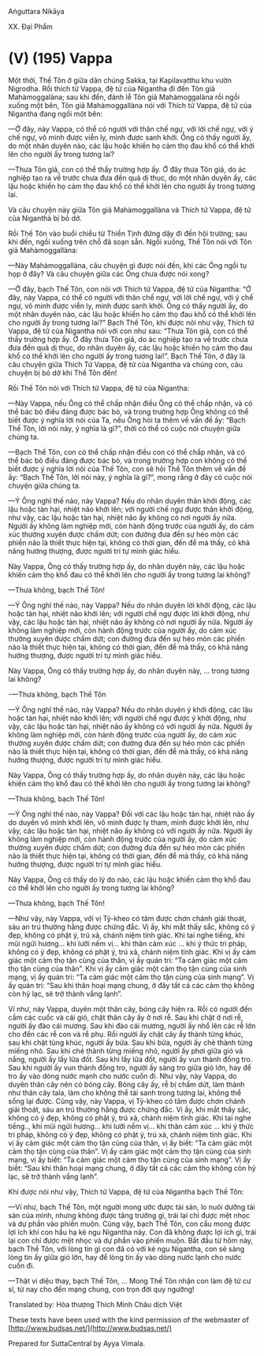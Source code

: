 Aṅguttara Nikāya

XX. Ðại Phẩm

# (V) (195) Vappa

Một thời, Thế Tôn ở giữa dân chúng Sakka, tại Kapilavatthu khu vườn Nigrodha. Rồi thích tử Vappa, đệ tử của Nigantha đi đến Tôn giả Mahàmoggalàna; sau khi đến, đảnh lễ Tôn giả Mahàmoggalàna rồi ngồi xuống một bên, Tôn giả Mahàmoggallàna nói với Thích tử Vappa, đệ tử của Nigantha đang ngồi một bên:

—Ở đây, này Vappa, có thể có người với thân chế ngự, với lời chế ngự, với ý chế ngự, vô minh được viễn ly, minh được sanh khởi. Ông có thấy người ấy, do một nhân duyên nào, các lậu hoặc khiến họ cảm thọ đau khổ có thể khởi lên cho người ấy trong tương lai?

—Thưa Tôn giả, con có thể thấy trường hợp ấy. Ở đây thưa Tôn giả, do ác nghiệp tạo ra về trước chưa đưa đến quả dị thục, do một nhân duyên ấy, các lậu hoặc khiến họ cảm thọ đau khổ có thể khởi lên cho người ấy trong tương lai.

Và câu chuyện này giữa Tôn giả Mahàmoggallàna và Thích tử Vappa, đệ tử của Niganthà bị bỏ dở.

Rồi Thế Tôn vào buổi chiều từ Thiền Tịnh đứng dậy đi đến hội trường; sau khi đến, ngồi xuống trên chỗ đã soạn sẵn. Ngồi xuống, Thế Tôn nói với Tôn giả Mahàmoggallàna:

—Này Mahàmoggallàna, câu chuyện gì được nói đến, khi các Ông ngồi tụ họp ở đây? Và câu chuyện giữa các Ông chưa được nói xong?

—Ở đây, bạch Thế Tôn, con nói với Thích tử Vappa, đệ tử của Nigantha: “Ở đây, này Vappa, có thể có người với thân chế ngự, với lời chế ngự, với ý chế ngự, vô minh được viễn ly, minh được sanh khởi. Ông có thấy người ấy, do một nhân duyên nào, các lậu hoặc khiến họ cảm thọ đau khổ có thể khởi lên cho người ấy trong tương lai?” Bạch Thế Tôn, khi được nói như vậy, Thích tử Vappa, đệ tử của Nigantha nói với con như sau: “Thưa Tôn giả, con có thể thấy trường hợp ấy. Ở đây thưa Tôn giả, do ác nghiệp tạo ra về trước chưa đưa đến quả dị thục, do nhân duyên ấy, các lậu hoặc khiến họ cảm thọ đau khổ có thể khởi lên cho người ấy trong tương lai!”. Bạch Thế Tôn, ở đây là câu chuyện giữa Thích Tử Vappa, đệ tử của Nigantha và chúng con, câu chuyện bị bỏ dở khi Thế Tôn đến!

Rồi Thế Tôn nói với Thích tử Vappa, đệ tử của Nigantha:

—Này Vappa, nếu Ông có thể chấp nhận điều Ông có thể chấp nhận, và có thể bác bỏ điều đáng được bác bỏ, và trong trường hợp Ông không có thể biết được ý nghĩa lời nói của Ta, nếu Ông hỏi ta thêm về vấn đề ấy: “Bạch Thế Tôn, lời nói này, ý nghĩa là gì?”, thời có thể có cuộc nói chuyện giữa chúng ta.

—Bạch Thế Tôn, con có thể chấp nhận điều con có thể chấp nhận, và có thể bác bỏ điều đáng được bác bỏ, và trong trường hợp con không có thể biết được ý nghĩa lời nói của Thế Tôn, con sẽ hỏi Thế Tôn thêm về vấn đề ấy: “Bạch Thế Tôn, lời nói này, ý nghĩa là gì?”, mong rằng ở đây có cuộc nói chuyện giữa chúng ta.

—Ý Ông nghĩ thế nào, này Vappa? Nếu do nhân duyên thân khởi động, các lậu hoặc tàn hại, nhiệt não khởi lên; với người chế ngự được thân khởi động, như vậy, các lậu hoặc tàn hại, nhiệt não ấy không có nơi người ấy nữa. Người ấy không làm nghiệp mới, còn hành động trước của người ấy, do cảm xúc thường xuyên được chấm dứt; con đường đưa đến sự héo mòn các phiền não là thiết thực hiện tại, không có thời gian, đến để mà thấy, có khả năng hướng thượng, được người trí tự mình giác hiểu.

Này Vappa, Ông có thấy trường hợp ấy, do nhân duyên này, các lậu hoặc khiến cảm thọ khổ đau có thể khởi lên cho người ấy trong tương lai không?

—Thưa không, bạch Thế Tôn!

—Ý Ông nghĩ thế nào, này Vappa? Nếu do nhân duyên lời khởi động, các lậu hoặc tàn hại, nhiệt não khởi lên; với người chế ngự được lời khởi động, như vậy, các lậu hoặc tàn hại, nhiệt não ấy không có nơi người ấy nữa. Người ấy không làm nghiệp mới, còn hành động trước của người ấy, do cảm xúc thường xuyên được chấm dứt; con đường đưa đến sự héo mòn các phiền não là thiết thực hiện tại, không có thời gian, đến để mà thấy, có khả năng hướng thượng, được người trí tự mình giác hiểu.

Này Vappa, Ông có thấy trường hợp ấy, do nhân duyên này, ... trong tương lai không?

\-—Thưa không, bạch Thế Tôn

—Ý Ông nghĩ thế nào, này Vappa? Nếu do nhân duyên ý khởi động, các lậu hoặc tàn hại, nhiệt não khởi lên; với người chế ngự được ý khởi động, như vậy, các lậu hoặc tàn hại, nhiệt não ấy không có với người ấy nữa. Người ấy không làm nghiệp mới, còn hành động trước của người ấy, do cảm xúc thường xuyên được chấm dứt; con đường đưa đến sự héo mòn các phiền não là thiết thực hiện tại, không có thời gian, đến để mà thấy, có khả năng hướng thượng, được người trí tự mình giác hiểu.

Này Vappa, Ông có thấy trường hợp ấy, do nhân duyên này, các lậu hoặc khiến cảm thọ khổ đau có thể khởi lên cho người ấy trong tương lai không?

—Thưa không, bạch Thế Tôn!

—Ý Ông nghĩ thế nào, này Vappa? Ðối với các lậu hoặc tàn hại, nhiệt não ấy do duyên vô minh khởi lên, vô minh được ly tham, minh được khởi lên, như vậy, các lậu hoặc tàn hại, nhiệt não ấy không có với người ấy nữa. Người ấy không làm nghiệp mới, còn hành động trước của người ấy, do cảm xúc thường xuyên được chấm dứt; con đường đưa đến sự héo mòn các phiền não là thiết thực hiện tại, không có thời gian, đến để mà thấy, có khả năng hướng thượng, được người trí tự mình giác hiểu.

Này Vappa, Ông có thấy do lý do nào, các lậu hoặc khiến cảm thọ khổ đau có thể khởi lên cho người ấy trong tương lai không?

—Thưa không, bạch Thế Tôn!

—Như vậy, này Vappa, với vị Tỷ-kheo có tâm được chơn chánh giải thoát, sáu an trú thường hằng được chứng đắc. Vị ấy, khi mắt thấy sắc, không có ý đẹp, không có phật ý, trú xả, chánh niệm tỉnh giác. Khi tai nghe tiếng, khi mũi ngửi hương... khi lưỡi nếm vị... khi thân cảm xúc ... khi ý thức tri pháp, không có ý đẹp, không có phật ý, trú xả, chánh niệm tỉnh giác. Khi vị ấy cảm giác một cảm thọ tận cùng của thân, vị ấy quán tri: “Ta cảm giác một cảm thọ tận cùng của thân”. Khi vị ấy cảm giác một cảm thọ tận cùng của sinh mạng, vị ấy quán tri: “Ta cảm giác một cảm thọ tận cùng của sinh mạng”. Vị ấy quán tri: “Sau khi thân hoại mạng chung, ở đây tất cả các cảm thọ không còn hỷ lạc, sẽ trở thành vắng lạnh”.

Ví như, này Vappa, duyên một thân cây, bóng cây hiện ra. Rồi có người đến cầm các cuốc và cái giỏ, chặt thân cây ấy ở nơi rễ. Sau khi chặt ở nơi rễ, người ấy đào cái mương. Sau khi đào cái mương, người ấy nhổ lên các rễ lớn cho đến các rễ con và rễ phụ. Rồi người ấy chặt cây ấy thành từng khúc, sau khi chặt tùng khúc, người ấy bửa. Sau khi bửa, người ấy chẻ thành từng miếng nhỏ. Sau khi chẻ thành từng miếng nhỏ, người ấy phơi giữa gió và nắng, người ấy lấy lửa đốt. Sau khi lấy lửa đốt, người ấy vun thành đống tro. Sau khi người ấy vun thành đống tro, người ấy sàng tro giữa gió lớn, hay để tro ấy vào dòng nước mạnh cho nước cuốn đi. Như vậy, này Vappa, do duyên thân cây nên có bóng cây. Bóng cây ấy, rễ bị chấm dứt, làm thành như thân cây tala, làm cho không thể tái sanh trong tương lai, không thể sống lại được. Cũng vậy, này Vappa, vị Tỷ-kheo có tâm được chơn chánh giải thoát, sáu an trú thường hằng được chứng đắc. Vị ấy, khi mắt thấy sắc, không có ý đẹp, không có phật ý, trú xả, chánh niệm tỉnh giác. Khi tai nghe tiếng.., khi mũi ngửi hương... khi lưỡi nếm vị... khi thân cảm xúc ... khi ý thức tri pháp, không có ý đẹp, không có phật ý, trú xả, chánh niệm tỉnh giác. Khi vị ấy cảm giác một cảm thọ tận cùng của thân, vị ấy biết: “Ta cảm giác một cảm thọ tận cùng của thân”. Vị ấy cảm giác một cảm thọ tận cùng của sinh mạng, vị ấy biết: “Ta cảm giác một cảm thọ tận cùng của sinh mạng”. Vị ấy biết: “Sau khi thân hoại mạng chung, ở đây tất cả các cảm thọ không còn hỷ lạc, sẽ trở thành vắng lạnh”.

Khi được nói như vậy, Thích tử Vappa, đệ tử của Nigantha bạch Thế Tôn:

—Ví như, bạch Thế Tôn, một người mong ước được tài sản, lo nuôi dưỡng tài sản của mình, nhưng không được tăng trưởng gì, trái lại chỉ được mệt nhọc và dự phần vào phiền muộn. Cũng vậy, bạch Thế Tôn, con cầu mong được lợi ích khi con hầu hạ kẻ ngu Nigantha này. Con đã không được lợi ích gì, trái lại con chỉ được mệt nhọc và dự phần vào phiền muộn. Bắt đầu từ hôm này, bạch Thế Tôn, với lòng tin gì con đã có với kẻ ngu Nigantha, con sẽ sàng lòng tin ấy giữa gió lớn, hay để lòng tin ấy vào dòng nước lạnh cho nước cuốn đi.

—Thật vi diệu thay, bạch Thế Tôn, ... Mong Thế Tôn nhận con làm đệ tử cư sĩ, từ nay cho đến mạng chung, con trọn đời quy ngưỡng!

Translated by: Hòa thượng Thích Minh Châu dịch Việt

These texts have been used with the kind permission of the webmaster of [http://www.budsas.net/](http://www.budsas.net/)

Prepared for SuttaCentral by Ayya Vimala.